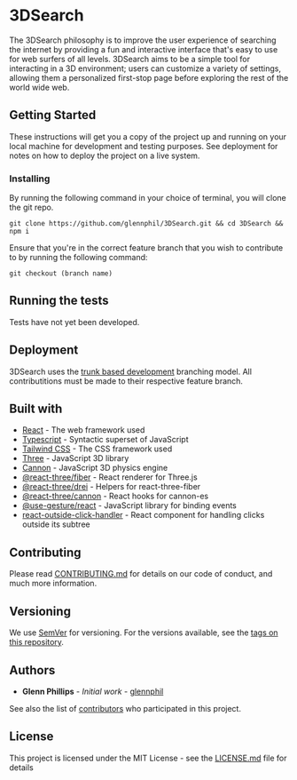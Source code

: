 # 3DSearch

The 3DSearch philosophy is to improve the user experience of searching the internet by providing a fun and interactive interface that's easy to use for web surfers of all levels. 3DSearch aims to be a simple tool for interacting in a 3D environment; users can customize a variety of settings, allowing them a personalized first-stop page before exploring the rest of the world wide web.

## Getting Started

These instructions will get you a copy of the project up and running on your local machine for development and testing purposes. See deployment for notes on how to deploy the project on a live system.

### Installing

By running the following command in your choice of terminal, you will clone the git repo.

```
git clone https://github.com/glennphil/3DSearch.git && cd 3DSearch && npm i
```

Ensure that you're in the correct feature branch that you wish to contribute to by running the following command:

```
git checkout (branch name)
```

## Running the tests

Tests have not yet been developed.

## Deployment

3DSearch uses the [trunk based development](https://trunkbaseddevelopment.com/) branching model. All contributitions must be made to their respective feature branch.

## Built with

- [React](https://reactjs.org/) - The web framework used
- [Typescript](https://www.npmjs.com/package/typescript) - Syntactic superset of JavaScript
- [Tailwind CSS](https://tailwindcss.com/) - The CSS framework used
- [Three](https://www.npmjs.com/package/three) - JavaScript 3D library
- [Cannon](https://www.npmjs.com/package/cannon) - JavaScript 3D physics engine
- [@react-three/fiber](https://www.npmjs.com/package/@react-three/fiber) - React renderer for Three.js
- [@react-three/drei](https://www.npmjs.com/package/@react-three/drei) - Helpers for react-three-fiber
- [@react-three/cannon](https://www.npmjs.com/package/@react-three/cannon) - React hooks for cannon-es
- [@use-gesture/react](https://www.npmjs.com/package/@use-gesture/react) - JavaScript library for binding events
- [react-outside-click-handler](https://www.npmjs.com/package/react-outside-click-handler) - React component for handling clicks outside its subtree

## Contributing

Please read [CONTRIBUTING.md](https://gist.github.com/PurpleBooth/b24679402957c63ec426) for details on our code of conduct, and much more information.

## Versioning

We use [SemVer](http://semver.org/) for versioning. For the versions available, see the [tags on this repository](https://github.com/glennphil/3DSearch/tags).

## Authors

- **Glenn Phillips** - _Initial work_ - [glennphil](https://github.com/glennphil)

See also the list of [contributors](https://github.com/your/project/contributors) who participated in this project.

## License

This project is licensed under the MIT License - see the [LICENSE.md](LICENSE.md) file for details
